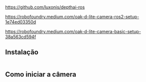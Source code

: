 https://github.com/luxonis/depthai-ros

https://robofoundry.medium.com/oak-d-lite-camera-ros2-setup-1e74ed03350d

https://robofoundry.medium.com/oak-d-lite-camera-basic-setup-38a563cd594f


## Instalação

```shell

```

## Como iniciar a câmera

```shell

```
